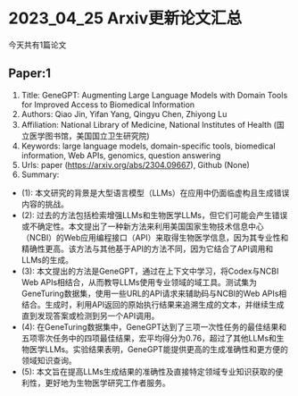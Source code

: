 # 2023_04_25 Arxiv更新论文汇总
今天共有1篇论文


 ## Paper:1




1. Title: GeneGPT: Augmenting Large Language Models with Domain Tools for Improved Access to Biomedical Information
2. Authors: Qiao Jin, Yifan Yang, Qingyu Chen, Zhiyong Lu
3. Affiliation: National Library of Medicine, National Institutes of Health (国立医学图书馆，美国国立卫生研究院)
4. Keywords: large language models, domain-specific tools, biomedical information, Web APIs, genomics, question answering
5. Urls: paper (https://arxiv.org/abs/2304.09667), Github (None)
6. Summary:
- (1): 本文研究的背景是大型语言模型（LLMs）在应用中仍面临虚构且生成错误内容的挑战。
- (2): 过去的方法包括检索增强LLMs和生物医学LLMs，但它们可能会产生错误或不确定性。本文提出了一种新方法来利用美国国家生物技术信息中心（NCBI）的Web应用编程接口（API）来取得生物医学信息，因为其专业性和精确性更高。该方法与其他基于API的方法不同，因为它结合了API调用和LLMs的生成。
- (3): 本文提出的方法是GeneGPT，通过在上下文中学习，将Codex与NCBI Web APIs相结合，从而教导LLMs使用专业领域的域工具。测试集为GeneTuring数据集，使用一些URL的API请求来辅助码与NCBI的Web APIs相结合。生成时，利用API返回的原始执行结果来追溯生成的文本，并继续生成直到发现答案或检测到另一个API调用。
- (4): 在GeneTuring数据集中，GeneGPT达到了三项一次性任务的最佳结果和五项零次任务中的四项最佳结果，宏平均得分为0.76，超过了其他LLMs和生物医学LLMs。实验结果表明，GeneGPT能提供更高的生成准确性和更方便的领域知识查询。
- (5): 本文旨在提高LLMs生成结果的准确性及直接特定领域专业知识获取的便利性，更好地为生物医学研究工作者服务。



